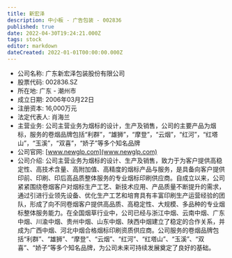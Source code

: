 ```yaml
---
title: 新宏泽
description: 中小板 - 广告包装 - 002836
published: true
date: 2022-04-30T19:24:21.000Z
tags: stock
editor: markdown
dateCreated: 2022-01-01T00:00:00.000Z
---
```


- 公司名称: 广东新宏泽包装股份有限公司
- 股票代码: 002836.SZ
- 所在地: 广东 - 潮州市
- 成立日期: 2006年03月22日
- 注册资本: 16,000万元
- 法定代表人: 肖海兰
- 主营业务: 公司主营业务为烟标的设计，生产及销售，公司的主要产品为烟标，服务的卷烟品牌包括“利群”，“雄狮”，“摩登”，“云烟”，“红河”，“红塔山”，“玉溪”，“双喜”，“娇子”等多个知名品牌
- 公司官网: [www.newglp.com](www.newglp.com)
- 公司介绍: 公司主营业务为烟标的设计、生产及销售，致力于为客户提供高稳定性、高技术含量、高附加值、高精度的烟标产品与服务，是具备向客户提供印前、印刷、印后高品质整体服务的专业烟标印刷供应商。自成立以来，公司紧紧围绕卷烟客户对烟标生产工艺、新技术应用、产品质量不断提升的需求，通过引进行业领先设备、优化生产工艺和培育具有丰富印刷生产运营经验的团队，形成了向不同卷烟客户提供高品质、高稳定性、大规模、多品种的专业烟标整体服务能力。在全国烟草行业中，公司已经与浙江中烟、云南中烟、广东中烟、川渝中烟、贵州中烟、山东中烟、陕西中烟建立了稳定的合作关系，并成为广西中烟、河北中烟合格烟标印刷资质供应商。公司服务的卷烟品牌包括“利群”、“雄狮”、“摩登”、“云烟”、“红河”、“红塔山”、“玉溪”、“双喜”、“娇子”等多个知名品牌，为公司未来可持续发展奠定了良好的基础。


